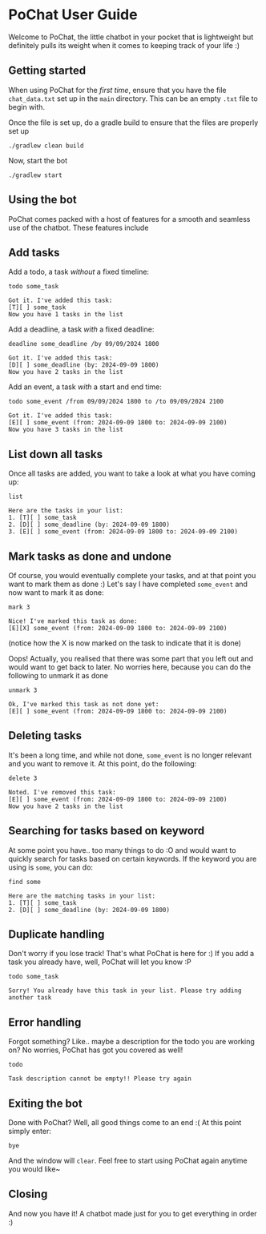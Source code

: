 # PoChat User Guide

Welcome to PoChat, the little chatbot in your pocket that is lightweight but definitely pulls its
weight when it comes to keeping track of your life :) 

Getting started
--------

When using PoChat for the *first time*, ensure that you have the file `chat_data.txt` set up
in the `main` directory. This can be an empty `.txt` file to begin with.

Once the file is set up, do a gradle build to ensure that the files are properly set up

```
./gradlew clean build
```

Now, start the bot

```
./gradlew start
```


Using the bot
--------

PoChat comes packed with a host of features for a smooth and seamless use of the chatbot. 
These features include

## Add tasks

Add a todo, a task *without* a fixed timeline: 

`todo some_task`

```
Got it. I've added this task:
[T][ ] some_task
Now you have 1 tasks in the list
```

Add a deadline, a task *with* a fixed deadline: 

`deadline some_deadline /by 09/09/2024 1800 `

```
Got it. I've added this task:
[D][ ] some_deadline (by: 2024-09-09 1800)
Now you have 2 tasks in the list
```

Add an event, a task *with* a start and end time: 

`todo some_event /from 09/09/2024 1800 to /to 09/09/2024 2100`

```
Got it. I've added this task:
[E][ ] some_event (from: 2024-09-09 1800 to: 2024-09-09 2100)
Now you have 3 tasks in the list
```

## List down all tasks

Once all tasks are added, you want to take a look at what you have coming up: 

`list`

```
Here are the tasks in your list:
1. [T][ ] some_task
2. [D][ ] some_deadline (by: 2024-09-09 1800)
3. [E][ ] some_event (from: 2024-09-09 1800 to: 2024-09-09 2100)

```

## Mark tasks as done and undone

Of course, you would eventually complete your tasks, and at that point you want to mark them as done :) 
Let's say I have completed `some_event` and now want to mark it as done:

`mark 3`

```
Nice! I've marked this task as done:
[E][X] some_event (from: 2024-09-09 1800 to: 2024-09-09 2100)

```

(notice how the X is now marked on the task to indicate that it is done)

Oops! Actually, you realised that there was some part that you left out and would want to get back to later. 
No worries here, because you can do the following to unmark it as done

`unmark 3`

```
Ok, I've marked this task as not done yet:
[E][ ] some_event (from: 2024-09-09 1800 to: 2024-09-09 2100)

```

## Deleting tasks

It's been a long time, and while not done, `some_event` is no longer relevant and you want to remove it. At this 
point, do the following:

`delete 3`

```
Noted. I've removed this task:
[E][ ] some_event (from: 2024-09-09 1800 to: 2024-09-09 2100)
Now you have 2 tasks in the list
```

## Searching for tasks based on keyword

At some point you have.. too many things to do :O and would want to quickly search for tasks based on
certain keywords. If the keyword you are using is `some`, you can do:

`find some`

```
Here are the matching tasks in your list:
1. [T][ ] some_task
2. [D][ ] some_deadline (by: 2024-09-09 1800)

```

## Duplicate handling 

Don't worry if you lose track! That's what PoChat is here for :) If you add a task you already have, well, 
PoChat will let you know :P

`todo some_task`

```
Sorry! You already have this task in your list. Please try adding another task
```

## Error handling

Forgot something? Like.. maybe a description for the todo you are working on? No worries, PoChat has got you
covered as well!

`todo`

```
Task description cannot be empty!! Please try again
```

## Exiting the bot

Done with PoChat? Well, all good things come to an end :( At this point simply enter:

`bye`

And the window will `clear`. Feel free to start using PoChat again anytime you would like~

## Closing

And now you have it! A chatbot made just for you to get everything in order :)


